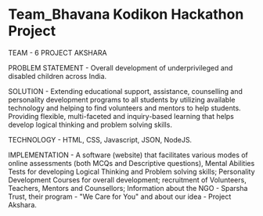 # Team_Bhavana Kodikon Hackathon Project

TEAM - 6
PROJECT AKSHARA

PROBLEM STATEMENT - Overall development of underprivileged and disabled children across India.

SOLUTION - Extending educational support, assistance, counselling and personality development programs to all students by utilizing available technology and helping to find volunteers and mentors to help students. Providing flexible, multi-faceted and inquiry-based learning that helps develop logical thinking and problem solving skills.

TECHNOLOGY - HTML, CSS, Javascript, JSON, NodeJS.

IMPLEMENTATION - A software (website) that facilitates various modes of online assessments (both MCQs and Descriptive questions), Mental Abilities Tests for developing Logical Thinking and Problem solving skills; Personality Development Courses for overall development; recruitment of Volunteers, Teachers, Mentors and Counsellors; Information about the NGO - Sparsha Trust, their program - "We Care for You" and about our idea - Project Akshara.
